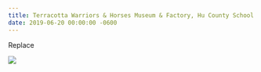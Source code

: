 ```yaml
---
title: Terracotta Warriors & Horses Museum & Factory, Hu County School Visit, Donghan Village Stay (Xian, Hu County, Donghan Village)
date: 2019-06-20 00:00:00 -0600
---
```


Replace

![](https://upload.wikimedia.org/wikipedia/commons/thumb/4/47/Croce-Mozart-Detail.jpg/185px-Croce-Mozart-Detail.jpg)
